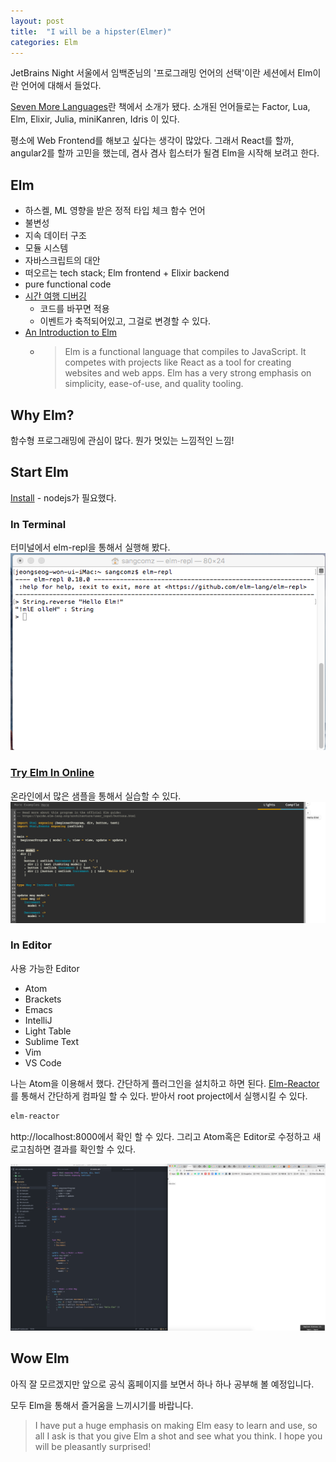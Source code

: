 ```yaml
---
layout: post
title:  "I will be a hipster(Elmer)"
categories: Elm
---
```


JetBrains Night 서울에서 임백준님의 '프로그래밍 언어의 선택'이란 세션에서 Elm이란 언어에 대해서 들었다.

[Seven More Languages](https://pragprog.com/book/7lang/seven-more-languages-in-seven-weeks)란 책에서 소개가 됐다. 소개된 언어들로는 Factor, Lua, Elm, Elixir, Julia, miniKanren, Idris 이 있다.  

평소에 Web Frontend를 해보고 싶다는 생각이 많았다. 그래서 React를 할까, angular2를 할까 고민을 했는데, 겸사 겸사 힙스터가 될겸 Elm을 시작해 보려고 한다.

## Elm

  - 하스켈, ML 영향을 받은 정적 타입 체크 함수 언어
  - 불변성
  - 지속 데이터 구조
  - 모듈 시스템
  - 자바스크립트의 대안
  - 떠오르는 tech stack; Elm frontend + Elixir backend
  - pure functional code
  - [시간 여행 디버깅](http://debug.elm-lang.org/edit/Mario.elm)
    - 코드를 바꾸면 적용
    - 이벤트가 축적되어있고, 그걸로 변경할 수 있다.
  - [An Introduction to Elm](https://www.gitbook.com/book/evancz/an-introduction-to-elm)
    - > Elm is a functional language that compiles to JavaScript. It competes with projects like React as a tool for creating websites and web apps. Elm has a very strong emphasis on simplicity, ease-of-use, and quality tooling.


## Why Elm?

함수형 프로그래밍에 관심이 많다. 뭔가 멋있는 느낌적인 느낌!

## Start Elm

[Install](https://guide.elm-lang.org/install.html) - nodejs가 필요했다.

### In Terminal
터미널에서 elm-repl을 통해서 실행해 봤다.
<img src="/images/elm-terminal.png">

### [Try Elm In Online](http://elm-lang.org/try)
온라인에서 많은 샘플을 통해서 실습할 수 있다.
<img src="/images/elm-try.png">

### In Editor
사용 가능한 Editor

  - Atom
  - Brackets
  - Emacs
  - IntelliJ
  - Light Table
  - Sublime Text
  - Vim
  - VS Code

  나는 Atom을 이용해서 했다. 간단하게 플러그인을 설치하고 하면 된다.
[Elm-Reactor](https://github.com/elm-lang/elm-reactor)를 통해서 간단하게 컴파일 할 수 있다.
받아서 root project에서 실행시킬 수 있다.   

```bash
elm-reactor
```

http://localhost:8000에서 확인 할 수 있다.
그리고 Atom혹은 Editor로 수정하고 새로고침하면 결과를 확인할 수 있다.

<img src="/images/elm-atom.png">

## Wow Elm

아직 잘 모르겠지만 앞으로 공식 홈페이지를 보면서 하나 하나 공부해 볼 예정입니다.   

모두 Elm을 통해서 즐거움을 느끼시기를 바랍니다.    

>I have put a huge emphasis on making Elm easy to learn and use, so all I ask is that you give Elm a shot and see what you think. I hope you will be pleasantly surprised!
